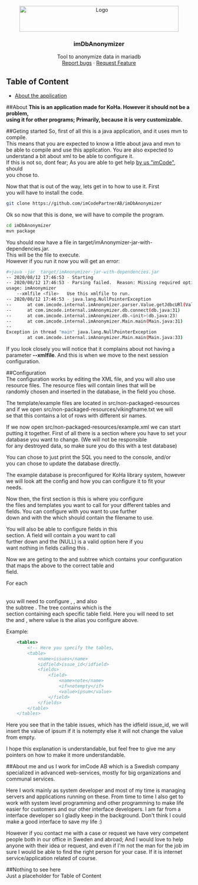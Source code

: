 <p align="center">
  <a href="https://github.com/imCodePartnerAB/imDbAnonymizer">
    <img src="https://icm.imcode.com/images/logo.gif" alt="Logo" width="432" height="70">
  </a>

  <h3 align="center">imDbAnonymizer</h3>

  <p align="center">
    Tool to anonymize data in mariadb
    <br />
    <a href="https://github.com/imCodePartnerAB/imDbAnonymizer/issues">Report bugs</a>
    ·
    <a href="https://github.com/imCodePartnerAB/imDbAnonymizer/issues">Request Feature</a>
  </p>
</p>

## Table of Content

* [About the application](#nothing-to-see-here)


##About
**This is an application made for KoHa. However it should not be a problem,   
using it for other programs; Primarily, because it is very customizable.**  

##Geting started
So, first of all this is a java application, and it uses mvn to compile.  
This means that you are expected to know a little about java and mvn to  
be able to compile and use this application. You are also expected to  
understand a bit about xml to be able to configure it.  
If this is not so, dont fear; As you are able to get help [by us "imCode"](https://www.imcode.se/1095), should  
you chose to.  
  
  
Now that that is out of the way, lets get in to how to use it. First  
you will have to install the code.  

```sh
git clone https://github.com/imCodePartnerAB/imDbAnonymizer
```
  

Ok so now that this is done, we will have to compile the program.

```sh
cd imDbAnonymizer
mvn package
```
  

You should now have a file in target/imAnonymizer-jar-with-dependencies.jar.  
This will be the file to execute.  
However if you run it now you will get an error:  

```sh
#>java -jar  target/imAnonymizer-jar-with-dependencies.jar
-- 2020/08/12 17:46:53 - Starting
-- 2020/08/12 17:46:53 - Parsing failed.  Reason: Missing required option: xmlfile
usage: imAnonymizer
    --xmlfile <file>   Use this xmlfile to run.
-- 2020/08/12 17:46:53 - java.lang.NullPointerException
--      at com.imcode.internal.imAnonymizer.parser.Value.getJdbcURl(Value.java:43)
--      at com.imcode.internal.imAnonymizer.db.connect(db.java:31)
--      at com.imcode.internal.imAnonymizer.db.<init>(db.java:23)
--      at com.imcode.internal.imAnonymizer.Main.main(Main.java:31)
--
Exception in thread "main" java.lang.NullPointerException
        at com.imcode.internal.imAnonymizer.Main.main(Main.java:33)
```
  

If you look closely you will notice that it complains about not having a  
parameter **--xmlfile**. And this is when we move to the next session  
configuration.  
  
  
##Configuration  
The configuration works by editing the XML file, and you will also use  
resource files. The resource files will contain lines that will be  
randomly chosen and inserted in the database, in the field you chose.  
  

The template/example files are located in src/non-packaged-resources  
and if we open src/non-packaged-resources/vikingfname.txt we will  
se that this contains a lot of rows with different sir names.
  

If we now open src/non-packaged-resources/example.xml we can start  
putting  it together. First of all there is a section where you have
to set your database you want to change. (We will not be responsible   
for any destroyed data, so make sure you do this with a test database)  
  
You can chose to just print the SQL you need to the console, and/or  
you can chose to update the database directly.  
  

The example database is preconfigured for KoHa library system, however 
we will look att the config and how you can configure it to fit your  
needs.  

Now then, the first section is <resources> this is where you configure  
the files and templates you want to call for your different tables and  
fields. You can configure <file> with <alias> you want to use further  
down and with the <file> which should contain the filename to use.  
  
You will also be able to configure <static> fields in this <resources>  
section. A <static> field will contain a <alias> you want to call  
further down and the <value> (NULL) is a valid option here if you  
want nothing in fields calling this <alias>.  
  

Now we are geting to the <tables> and subtree <table> which contains your 
configuration that maps the above <resources> to the correct table and  
field.  
  
For each <table> you will need to configure <name>, <idfield>, and also  
the subtree <fields>. The <fields> tree contains <field> which is the  
section containing each specific table field. Here you will need to set  
the <name> and <value>, where value is the alias you configure above. 
 
 
Example: 
```xml
    <tables>
        <!-- Here you specify the tables,
        <table>
            <name>issues</name>
            <idfield>issue_id</idfield>
            <fields>
                <field>
                    <name>note</name>
                    <if>notempty</if>
                    <value>ipsum</value>
                </field>
            </fields>
        </table>
    </tables>
```
 
Here you see that in the table issues, which has the idfield issue_id, we 
will insert the value of ipsum <alias> if it is notempty else it will not 
change the value from empty. 
 
 
I hope this explanation is understandable, but feel free to give me any 
pointers on how to make it more understandable. 
 
 
##About me and us
I work for imCode AB which is a Swedish company specialized in advanced 
web-services, mostly for big organizations and communal services. 
 
Here I work mainly as system developer and most of my time is managing 
servers and applications running on these. From time to time I also get 
to work with system level programming and other programming to make 
life easier for customers and our other interface developers. I am far 
from a interface developer so I gladly keep in the background. Don't think 
I could make a good interface to save my life :) 
 
 
However if you contact me with a case or request we have very competent 
people both in our office in Sweden and abroad; And I would love to help 
anyone with their idea or request, and even if I'm not the man for the job 
im sure I would be able to find the right person for your case. If it is 
internet service/application related of course. 



##Nothing to see here  
Just a placeholder for Table of Content



